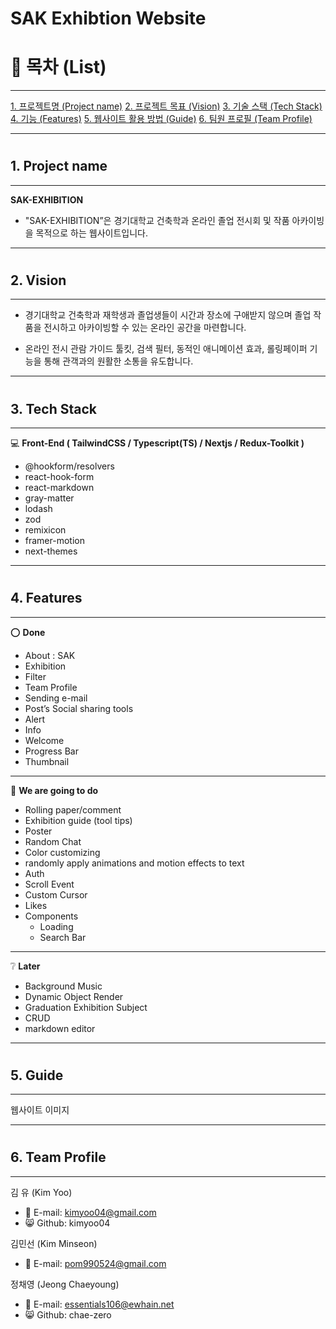 # SAK Exhibtion Website

#

#

# :page_with_curl: 목차 (List)

---

[1. 프로젝트명 (Project name)](##-1.-Project-name)
[2. 프로젝트 목표 (Vision)](##-2.-Vision)
[3. 기술 스택 (Tech Stack)](##-3.-Tech-Stack)
[4. 기능 (Features)](##-4.-Features)
[5. 웹사이트 활용 방법 (Guide)](##-5.-Guide)
[6. 팀원 프로필 (Team Profile)](##-6.-Team-Profile)

---

#

#

#

#

## 1. Project name

---

**SAK-EXHIBITION**

- "SAK-EXHIBITION”은 경기대학교 건축학과 온라인 졸업 전시회 및 작품 아카이빙을 목적으로 하는 웹사이트입니다.

---

#

#

#

#

## 2. Vision

---

- 경기대학교 건축학과 재학생과 졸업생들이 시간과 장소에 구애받지 않으며 졸업 작품을 전시하고 아카이빙할 수 있는 온라인 공간을 마련합니다.

- 온라인 전시 관람 가이드 툴킷, 검색 필터, 동적인 애니메이션 효과, 롤링페이퍼 기능을 통해 관객과의 원활한 소통을 유도합니다.

---

#

#

#

#

## 3. Tech Stack

---

:computer: **Front-End ( TailwindCSS / Typescript(TS) / Nextjs / Redux-Toolkit )**

- @hookform/resolvers
- react-hook-form
- react-markdown
- gray-matter
- lodash
- zod
- remixicon
- framer-motion
- next-themes

---

#

#

#

#

## 4. Features

---

:o: **Done**

- About : SAK
- Exhibition
- Filter
- Team Profile
- Sending e-mail
- Post’s Social sharing tools
- Alert
- Info
- Welcome
- Progress Bar
- Thumbnail

---

:speech_balloon: **We are going to do**

- Rolling paper/comment
- Exhibition guide (tool tips)
- Poster
- Random Chat
- Color customizing
- randomly apply animations and motion effects to text
- Auth
- Scroll Event
- Custom Cursor
- Likes
- Components
  - Loading
  - Search Bar

---

:grey_question: **Later**

- Background Music
- Dynamic Object Render
- Graduation Exhibition Subject
- CRUD
- markdown editor

---

#

#

#

#

## 5. Guide

---

웹사이트 이미지

---

#

#

#

#

## 6. Team Profile

---

김 유 (Kim Yoo)

- :e-mail: E-mail: [kimyoo04@gmail.com](mailto:kimyoo04@gmail.com)
- :smile_cat: Github: kimyoo04

김민선 (Kim Minseon)

- :e-mail: E-mail: [pom990524@gmail.com](mailto:pom990524@gmail.com)

정채영 (Jeong Chaeyoung)

- :e-mail: E-mail: [essentials106@ewhain.net](mailto:essentials106@ewhain.net)
- :smile_cat: Github: chae-zero
